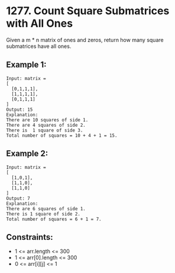 # 1277. Count Square Submatrices with All Ones

Given a m \* n matrix of ones and zeros, return how many square submatrices have all ones.

## Example 1:

```
Input: matrix =
[
  [0,1,1,1],
  [1,1,1,1],
  [0,1,1,1]
]
Output: 15
Explanation:
There are 10 squares of side 1.
There are 4 squares of side 2.
There is  1 square of side 3.
Total number of squares = 10 + 4 + 1 = 15.
```

## Example 2:

```
Input: matrix =
[
  [1,0,1],
  [1,1,0],
  [1,1,0]
]
Output: 7
Explanation:
There are 6 squares of side 1.
There is 1 square of side 2.
Total number of squares = 6 + 1 = 7.
```

## Constraints:

- 1 <= arr.length <= 300
- 1 <= arr[0].length <= 300
- 0 <= arr[i][j] <= 1
